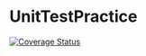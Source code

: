 # UnitTestPractice
[![Coverage Status](https://coveralls.io/repos/github/asheelamagwili/UnitTestPractice/badge.svg?branch=master)](https://coveralls.io/github/asheelamagwili/UnitTestPractice?branch=master)
